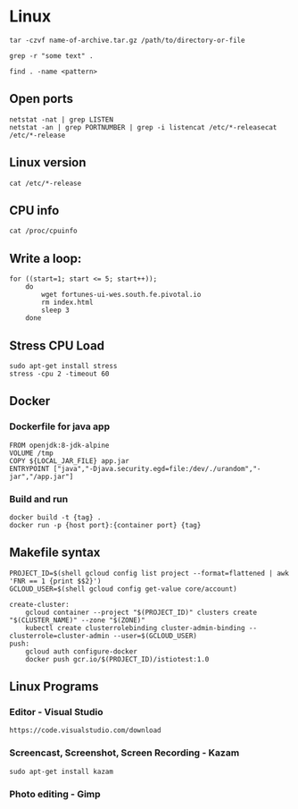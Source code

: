 # Linux

	tar -czvf name-of-archive.tar.gz /path/to/directory-or-file

	grep -r "some text" .

    find . -name <pattern>

## Open ports

    netstat -nat | grep LISTEN
    netstat -an | grep PORTNUMBER | grep -i listencat /etc/*-releasecat /etc/*-release

## Linux version

    cat /etc/*-release

## CPU info

    cat /proc/cpuinfo

## Write a loop:

    for ((start=1; start <= 5; start++));
        do
            wget fortunes-ui-wes.south.fe.pivotal.io
            rm index.html
            sleep 3
        done

## Stress CPU Load

    sudo apt-get install stress
    stress -cpu 2 -timeout 60

## Docker

### Dockerfile for java app

    FROM openjdk:8-jdk-alpine
    VOLUME /tmp
    COPY ${LOCAL_JAR_FILE} app.jar
    ENTRYPOINT ["java","-Djava.security.egd=file:/dev/./urandom","-jar","/app.jar"]

### Build and run
    docker build -t {tag} .
    docker run -p {host port}:{container port} {tag}
  
## Makefile syntax

    PROJECT_ID=$(shell gcloud config list project --format=flattened | awk 'FNR == 1 {print $$2}')
    GCLOUD_USER=$(shell gcloud config get-value core/account)

    create-cluster:
        gcloud container --project "$(PROJECT_ID)" clusters create "$(CLUSTER_NAME)" --zone "$(ZONE)" 
        kubectl create clusterrolebinding cluster-admin-binding --clusterrole=cluster-admin --user=$(GCLOUD_USER)
    push:
        gcloud auth configure-docker
        docker push gcr.io/$(PROJECT_ID)/istiotest:1.0

## Linux Programs

### Editor - Visual Studio

    https://code.visualstudio.com/download

### Screencast, Screenshot, Screen Recording - Kazam

    sudo apt-get install kazam

### Photo editing - Gimp

###
